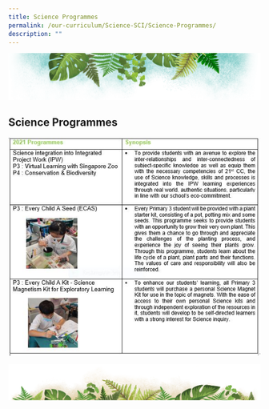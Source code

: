 ```yaml
---
title: Science Programmes
permalink: /our-curriculum/Science-SCI/Science-Programmes/
description: ""
---
```


![](/images/Banner.png)

Science Programmes
------------------


![](/images/SCI.jpeg)


![](/images/bg-bottom.png)